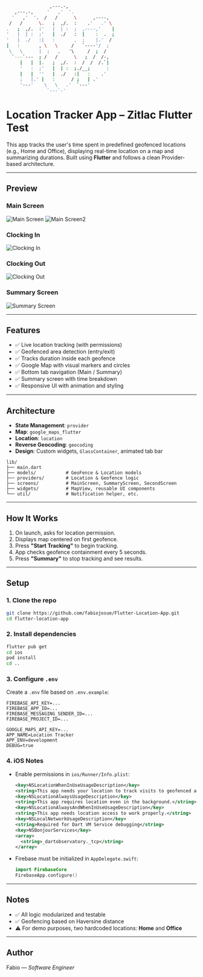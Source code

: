 ```bash
                ,---.-,                  
   ,---.-,     '   ,'  '.                
  '   ,'  '.  /   /      \      ,----,   
 /   /      \.   ;  ,/.  :    .'   .' \  
.   ;  ,/.  :'   |  | :  ;  ,----,'    | 
'   |  | :  ;'   |  ./   :  |    :  .  ; 
'   |  ./   :|   :       ,  ;    |.'  /  
|   :       , \   \     /   `----'/  ;   
 \   \      |  ;   ,   '\     /  ;  /    
  `---`---  ; /   /      \   ;  /  /-,   
     |   |  |.   ;  ,/.  :  /  /  /.`|   
     '   :  ;'   |  | :  ;./__;      :   
     |   |  ''   |  ./   :|   :    .'    
     ;   |.' |   :      / ;   | .'       
     '---'    \   \   .'  `---'          
               `---`-'                   
```
# Location Tracker App – Zitlac Flutter Test

This app tracks the user's time spent in predefined geofenced locations (e.g., Home and Office), displaying real-time location on a map and summarizing durations. Built using **Flutter** and follows a clean Provider-based architecture.

---

## Preview

### Main Screen
![Main Screen](assets/screenshots/s1.png)
![Main Screen2](assets/screenshots/s5.png)

### Clocking In
![Clocking In](assets/screenshots/s2.png)

### Clocking Out
![Clocking Out](assets/screenshots/s3.png)

### Summary Screen
![Summary Screen](assets/screenshots/s4.png)

---

## Features

- ✅ Live location tracking (with permissions)
- ✅ Geofenced area detection (entry/exit)
- ✅ Tracks duration inside each geofence
- ✅ Google Map with visual markers and circles
- ✅ Bottom tab navigation (Main / Summary)
- ✅ Summary screen with time breakdown
- ✅ Responsive UI with animation and styling

---

## Architecture

- **State Management**: `provider`
- **Map**: `google_maps_flutter`
- **Location**: `location`
- **Reverse Geocoding**: `geocoding`
- **Design**: Custom widgets, `GlassContainer`, animated tab bar

```
lib/
├── main.dart
├── models/           # GeoFence & Location models
├── providers/        # Location & Geofence logic
├── screens/          # MainScreen, SummaryScreen, SecondScreen
├── widgets/          # MapView, reusable UI components
└── util/             # Notification helper, etc.
```

---

## How It Works

1. On launch, asks for location permission.
2. Displays map centered on first geofence.
3. Press **"Start Tracking"** to begin tracking.
4. App checks geofence containment every 5 seconds.
5. Press **"Summary"** to stop tracking and see results.

---

## Setup

### 1. Clone the repo

```bash
git clone https://github.com/fabiojosue/Flutter-Location-App.git
cd flutter-location-app
```

### 2. Install dependencies

```bash
flutter pub get
cd ios
pod install
cd ..
```

### 3. Configure `.env`

Create a `.env` file based on `.env.example`:

```env
FIREBASE_API_KEY=...
FIREBASE_APP_ID=...
FIREBASE_MESSAGING_SENDER_ID=...
FIREBASE_PROJECT_ID=...

GOOGLE_MAPS_API_KEY=...
APP_NAME=Location Tracker
APP_ENV=development
DEBUG=true
```

### 4. iOS Notes

- Enable permissions in `ios/Runner/Info.plist`:
  ```xml
  <key>NSLocationWhenInUseUsageDescription</key>
  <string>This app needs your location to track visits to geofenced areas.</string>
  <key>NSLocationAlwaysUsageDescription</key>
  <string>This app requires location even in the background.</string>
  <key>NSLocationAlwaysAndWhenInUseUsageDescription</key>
  <string>This app needs location access to work properly.</string>
  <key>NSLocalNetworkUsageDescription</key>
  <string>Required for Dart VM Service debugging</string>
  <key>NSBonjourServices</key>
  <array>
    <string>_dartobservatory._tcp</string>
  </array>
  ```

- Firebase must be initialized in `AppDelegate.swift`:
  ```swift
  import FirebaseCore
  FirebaseApp.configure()
  ```

---

## Notes

- ✅ All logic modularized and testable
- ✅ Geofencing based on Haversine distance
- ⚠️ For demo purposes, two hardcoded locations: **Home** and **Office**

---

## Author

Fabio — *Software Engineer*
